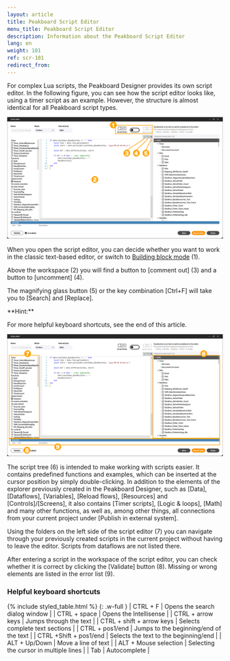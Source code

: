 ```yaml
---
layout: article
title: Peakboard Script Editor
menu_title: Peakboard Script Editor
description: Information about the Peakboard Script Editor
lang: en
weight: 101
ref: scr-101
redirect_from:
---
```


For complex Lua scripts, the Peakboard Designer provides its own script editor.
In the following figure, you can see how the script editor looks like, using a timer script as an example. However, the structure is almost identical for all Peakboard script types.

![Script editor](/assets/images/scripting/editor/en_script-editor-01.png)

When you open the script editor, you can decide whether you want to work in the classic text-based editor, or switch to [Building block mode](/scripting/en-building-blocks.html) (1).

Above the workspace (2) you will find a button to [comment out] (3) and a button to [uncomment] (4).

The magnifying glass button (5) or the key combination [Ctrl+F] will take you to [Search] and [Replace].

<div class="box-tip" markdown="1">
**Hint:**

For more helpful keyboard shortcuts, see the end of this article.
</div>

![Skript-Editor](/assets/images/scripting/editor/en_script-editor-02.png)

The script tree (6) is intended to make working with scripts easier. It contains predefined functions and examples, which can be inserted at the cursor position by simply double-clicking. In addition to the elements of the explorer previously created in the Peakboard Designer, such as [Data], [Dataflows], [Variables], [Reload flows], [Resources] and [Controls]/[Screens], it also contains [Timer scripts], [Logic & loops], [Math] and many other functions, as well as, among other things, all connections from your current project under [Publish in external system].

Using the folders on the left side of the script editor (7) you can navigate through your previously created scripts in the current project without having to leave the editor. Scripts from dataflows are not listed there.

After entering a script in the workspace of the script editor, you can check whether it is correct by clicking the [Validate] button (8).
Missing or wrong elements are listed in the error list (9).

### Helpful keyboard shortcuts

{% include styled_table.html %}
{: .w-full }
| CTRL + F                  | Opens the search dialog window            |
| CTRL + space              | Opens the Intellisense                    |
| CTRL + arrow keys         | Jumps through the text                    |
| CTRL + shift + arrow keys | Selects complete text sections            |
| CTRL + pos1/end           | Jumps to the beginning/end of the text    |
| CTRL +Shift + pos1/end    | Selects the text to the beginning/end     |
| ALT + Up/Down             | Move a line of text                       |
| ALT + Mouse selection     | Selecting the cursor in multiple lines    |
| Tab                       | Autocomplete                              |
